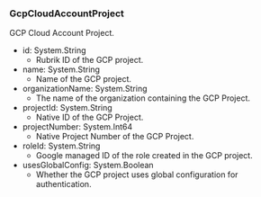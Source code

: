 ### GcpCloudAccountProject
GCP Cloud Account Project.

- id: System.String
  - Rubrik ID of the GCP project.
- name: System.String
  - Name of the GCP project.
- organizationName: System.String
  - The name of the organization containing the GCP Project.
- projectId: System.String
  - Native ID of the GCP Project.
- projectNumber: System.Int64
  - Native Project Number of the GCP Project.
- roleId: System.String
  - Google managed ID of the role created in the GCP project.
- usesGlobalConfig: System.Boolean
  - Whether the GCP project uses global configuration for authentication.
